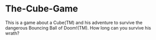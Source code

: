 # The-Cube-Game
This is a game about a Cube(TM) and his adventure to survive the dangerous Bouncing Ball of Doom!(TM). How long can you survive his wrath?
